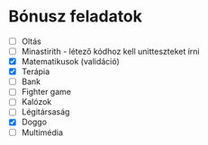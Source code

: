 # Bónusz feladatok

* [ ] Oltás
* [ ] Minastirith - létező kódhoz kell unitteszteket írni
* [X] Matematikusok (validáció)
* [x] Terápia
* [ ] Bank
* [ ] Fighter game
* [ ] Kalózok
* [ ] Légitársaság
* [x] Doggo
* [ ] Multimédia